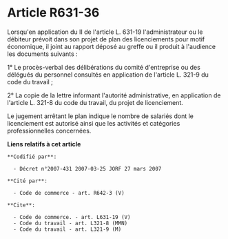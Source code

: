# Article R631-36

Lorsqu'en application du II de l'article L. 631-19 l'administrateur ou le débiteur prévoit dans son projet de plan des
licenciements pour motif économique, il joint au rapport déposé au greffe ou il produit à l'audience les documents suivants :

1° Le procès-verbal des délibérations du comité d'entreprise ou des délégués du personnel consultés en application de
l'article L. 321-9 du code du travail ;

2° La copie de la lettre informant l'autorité administrative, en application de l'article L. 321-8 du code du travail, du
projet de licenciement.

Le jugement arrêtant le plan indique le nombre de salariés dont le licenciement est autorisé ainsi que les activités et
catégories professionnelles concernées.

**Liens relatifs à cet article**

	**Codifié par**:

	  - Décret n°2007-431 2007-03-25 JORF 27 mars 2007

	**Cité par**:

	  - Code de commerce - art. R642-3 (V)

	**Cite**:

	  - Code de commerce. - art. L631-19 (V)
	  - Code du travail - art. L321-8 (MMN)
	  - Code du travail - art. L321-9 (M)
